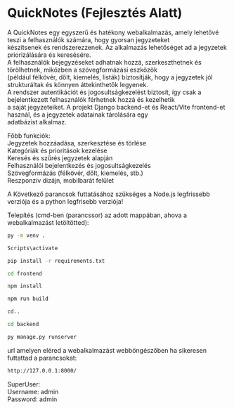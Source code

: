 # QuickNotes (Fejlesztés Alatt)   

   
A QuickNotes egy egyszerű és hatékony webalkalmazás, amely lehetővé teszi a felhasználók számára, hogy gyorsan jegyzeteket   
készítsenek és rendszerezzenek. Az alkalmazás lehetőséget ad a jegyzetek priorizálására és keresésére.   
A felhasználók bejegyzéseket adhatnak hozzá, szerkeszthetnek és törölhetnek, miközben a szövegformázási eszközök   
(például félkövér, dőlt, kiemelés, listák) biztosítják, hogy a jegyzetek jól strukturáltak és könnyen áttekinthetők legyenek.   
A rendszer autentikációt és jogosultságkezelést biztosít, így csak a bejelentkezett felhasználók férhetnek hozzá és kezelhetik   
a saját jegyzeteiket. A projekt Django backend-et és React/Vite frontend-et használ, és a jegyzetek adatainak tárolására egy   
adatbázist alkalmaz.

   
Főbb funkciók:   
Jegyzetek hozzáadása, szerkesztése és törlése   
Kategóriák és prioritások kezelése   
Keresés és szűrés jegyzetek alapján   
Felhasználói bejelentkezés és jogosultságkezelés   
Szövegformázás (félkövér, dőlt, kiemelés, stb.)   
Reszponzív dizájn, mobilbarát felület   

   
A Következő parancsok futtatásához szükséges a Node.js legfrissebb verziója és a python legfrisebb verziója!   

Telepítés (cmd-ben (parancssor) az adott mappában, ahova a webalkalmazást letöltötted):   
```bash
py -m venv .  
```
```bash
Scripts\activate
```  
```bash
pip install -r requirements.txt
```  
```bash
cd frontend 
```   
```bash
npm install 
``` 
```bash
npm run build 
``` 
```bash
cd.. 
```
```bash
cd backend
```
```bash
py manage.py runserver  
```


url amelyen eléred a webalkalmazást webböngészőben ha sikeresen futtattad a parancsokat:  
```bash
http://127.0.0.1:8000/  
```
SuperUser:  
Username: admin  
Password:  admin
